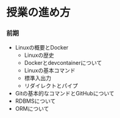 # 授業の進め方

### 前期
* Linuxの概要とDocker
    * Linuxの歴史
    * Dockerとdevcontainerについて
    * Linuxの基本コマンド
    * 標準入出力
    * リダイレクトとパイプ
* Gitの基本的なコマンドとGitHubについて
* RDBMSについて
* ORMについて